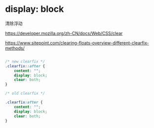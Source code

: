 # display: block


清除浮动


https://developer.mozilla.org/zh-CN/docs/Web/CSS/clear

https://www.sitepoint.com/clearing-floats-overview-different-clearfix-methods/




```css

/* new clearfix */
.clearfix::after {
    content: "";
    display: block;
    clear: both;
}

/* old clearfix */

.clearfix:after {
    content: "";
    display: block;
    clear: both;
}

``` 

